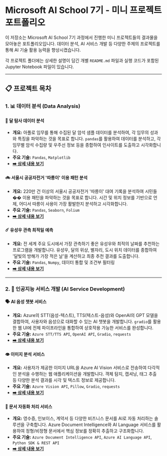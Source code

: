 # Microsoft AI School 7기 - 미니 프로젝트 포트폴리오

이 저장소는 Microsoft AI School 7기 과정에서 진행한 미니 프로젝트들의 결과물을 모아놓은 포트폴리오입니다. 데이터 분석, AI 서비스 개발 등 다양한 주제의 프로젝트를 통해 AI 기술 활용 능력을 향상시켰습니다.

각 프로젝트 폴더에는 상세한 설명이 담긴 개별 `README.md` 파일과 실행 코드가 포함된 Jupyter Notebook 파일이 있습니다.

---

## 📋 프로젝트 목차

### 1. 📊 데이터 분석 (Data Analysis)

#### 🚀 달 탐사 데이터 분석
- **개요:** 아폴로 임무를 통해 수집된 달 암석 샘플 데이터를 분석하여, 각 임무의 성과와 특징을 파악하는 것을 목표로 합니다. `pandas`를 활용하여 데이터를 분석하고, 각 임무별 암석 수집량 및 우주선 정보 등을 종합하여 인사이트를 도출하고 시각화합니다.
- **주요 기술:** `Pandas`, `Matplotlib`
- **[➡️ 상세 내용 보기](./달탐사/README.md)**

#### 🚲 서울시 공공자전거 '따릉이' 이용 패턴 분석
- **개요:** 220만 건 이상의 서울시 공공자전거 '따릉이' 대여 기록을 분석하여 시민들�� 이용 패턴을 파악하는 것을 목표로 합니다. 시간 및 위치 정보를 기반으로 언제, 어디서 따릉이 사용이 가장 활발한지 분석하고 시각화합니다.
- **주요 기술:** `Pandas`, `Seaborn`, `Folium`
- **[➡️ 상세 내용 보기](./따릉이/README.md)**

#### ☄️ 유성우 관측 최적일 예측
- **개요:** 전 세계 주요 도시에서 가장 관측하기 좋은 유성우와 최적의 날짜를 추천하는 프로그램을 개발합니다. 유성우, 달의 위상, 별자리, 도시 위치 데이터를 종합하여 '달빛의 방해가 가장 적은 날'을 계산하고 최종 추천 결과를 도출합니다.
- **주요 기술:** `Pandas`, `Numpy`, 데이터 통합 및 조건부 필터링
- **[➡️ 상세 내용 보기](./유성우/README.md)**

---

### 2. 🤖 인공지능 서비스 개발 (AI Service Development)

#### 🗣️ AI 음성 챗봇 서비스
- **개요:** Azure의 STT(음성-텍스트), TTS(텍스트-음성)와 OpenAI의 GPT 모델을 결합하여, 사용자와 음성으로 대화할 수 있는 AI 챗봇을 개발합니다. `gradio`를 활용한 웹 UI에 전체 파이프라인을 통합하여 상호작용 가능한 서비스를 완성합니다.
- **주요 기술:** `Azure STT/TTS API`, `OpenAI API`, `Gradio`, `requests`
- **[➡️ 상세 내용 보기](./AI-Speech/README.md)**

#### 👁️ 이미지 분석 서비스
- **개요:** 사용자가 제공한 이미지 URL을 Azure AI Vision 서비스로 전송하여 다각적인 분석을 수행하는 웹 애플리케이션을 개발합니다. 객체 탐지, 캡셔닝, 태그 추출 등 다양한 분석 결과를 시각 및 텍스트 정보로 제공합니다.
- **주요 기술:** `Azure Vision API`, `Pillow`, `Gradio`, `requests`
- **[➡️ 상세 내용 보기](./AI-VIsion/README.md)**

#### 📄 문서 자동화 처리 서비스
- **개요:** 영수증, 인보이스, 계약서 등 다양한 비즈니스 문서를 AI로 자동 처리하는 솔루션을 구축합니다. Azure Document Intelligence와 AI Language 서비스를 활용하여 정형/비정형 문서에서 핵심 정보를 정확히 추출하고 구조화합니다.
- **주요 기술:** `Azure Document Intelligence API`, `Azure AI Language API`, `Python SDK & REST API`
- **[➡️ 상세 내용 보기](./document-intelligence-7/README.md)**